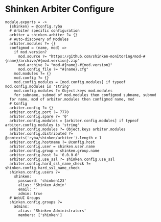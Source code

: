 
# Shinken Arbiter Configure

    module.exports = ->
      {shinken} = @config.ryba
      # Arbiter specific configuration
      arbiter = shinken.arbiter ?= {}
      # Auto-discovery of Modules
      arbiter.modules ?= {}
      configmod = (name, mod) =>
        if mod.version?
          mod.source ?= "https://github.com/shinken-monitoring/mod-#{name}/archive/#{mod.version}.zip"
          mod.archive ?= "mod-#{name}-#{mod.version}"
          mod.config_file ?= "#{name}.cfg"
        mod.modules ?= {}
        mod.config ?= {}
        mod.config.modules = [mod.config.modules] if typeof mod.config.modules is 'string'
        mod.config.modules ?= Object.keys mod.modules
        for subname, submod of mod.modules then configmod subname, submod
      for name, mod of arbiter.modules then configmod name, mod
      # Config
      arbiter.config ?= {}
      arbiter.config.port ?= 7770
      arbiter.config.spare ?= '0'
      arbiter.config.modules = [arbiter.config.modules] if typeof arbiter.config.modules is 'string'
      arbiter.config.modules ?= Object.keys arbiter.modules
      arbiter.config.distributed ?= @contexts('ryba/shinken/arbiter').length > 1
      arbiter.config.hostname ?= @config.host
      arbiter.config.user = shinken.user.name
      arbiter.config.group = shinken.group.name
      arbiter.config.host ?= '0.0.0.0'
      arbiter.config.use_ssl ?= shinken.config.use_ssl
      arbiter.config.hard_ssl_name_check ?= shinken.config.hard_ssl_name_check
      shinken.config.users ?= 
        shinken:
          password: 'shinken123'
          alias: 'Shinken Admin'
          email: ''
          admin: true
      # WebUI Groups
      shinken.config.groups ?=
        admins:
          alias: 'Shinken Administrators'
          members: ['shinken']
